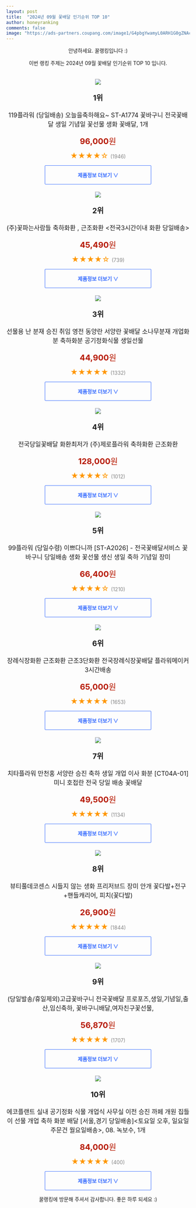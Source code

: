 ```yaml
---
layout: post
title:  "2024년 09월 꽃배달 인기순위 TOP 10"
author: honeyranking
comments: false
image: "https://ads-partners.coupang.com/image1/G4pbgYwamyL0ARH1G0gZNAcnFEgNH4sQSBCNDadmZq_COvbExkITwh7Bm0FAzKnLaTX2QKA2WQU6Uc-Y2MkkMbkla4D7kK958mGQ9lrFBNNzXs_UKLi9gdDdC4-JN0QhPuaRMB6l4eyiJ_flPCRDJVID1U922OXwUHCPC2Iqw2FUAOdTkm96oyHCeD33kCbfvI9vOV8EHFgUVbICIQqRh1f74MPyzXhquK3gSsT9yH1JYaUw1zeiTEp0nBExsr-DtiHJsmWo7ZxhPOPR58zXjwZf2qTrfQmUllM4KZh6CKZ2a0QoIEsQC3RpIBeacvlZ"
---
```

<p style="text-align: center;">안녕하세요. 꿀랭킹입니다 :)</p>
<p style="text-align: center;">이번 랭킹 주제는 2024년 09월 꽃배달 인기순위 TOP 10 입니다.</p><center><img src="https://ads-partners.coupang.com/image1/G4pbgYwamyL0ARH1G0gZNAcnFEgNH4sQSBCNDadmZq_COvbExkITwh7Bm0FAzKnLaTX2QKA2WQU6Uc-Y2MkkMbkla4D7kK958mGQ9lrFBNNzXs_UKLi9gdDdC4-JN0QhPuaRMB6l4eyiJ_flPCRDJVID1U922OXwUHCPC2Iqw2FUAOdTkm96oyHCeD33kCbfvI9vOV8EHFgUVbICIQqRh1f74MPyzXhquK3gSsT9yH1JYaUw1zeiTEp0nBExsr-DtiHJsmWo7ZxhPOPR58zXjwZf2qTrfQmUllM4KZh6CKZ2a0QoIEsQC3RpIBeacvlZ" style="margin-top:20px" /></center><p style="text-align: center; font-size: 20px"><b>1위</b></p><p style="text-align: center; font-size: 17px">119플라워 (당일배송) 오늘을축하해요~ ST-A1774 꽃바구니 전국꽃배달 생일 기념일 꽃선물 생화 꽃배달, 1개</p><p style="text-align: center;"><span style="color: #b61800; font-size: 22px;"><b>96,000</b>원</span></p><p style="text-align: center;"><span style="color: #ff9600; font-size: 20px;">★★★★☆ </span><span style="color: #878787;">(1946)</span></p><center><a href="https://link.coupang.com/re/AFFSDP?lptag=AF3899140&subid=honeyrank&pageKey=8156723802&itemId=23239820505&vendorItemId=90272256414&traceid=V0-153-4fcad2c116b0027f&clickBeacon=02a9cae0-70dd-11ef-a0dc-632edcd53d67%7E3&requestid=20240912170000633307212717&token=31850C%7CMIXED"><div style="font-size: 14px; display: inline-block; padding: 15px 90px; color: #346aff; border-radius: 2px; border: 1px solid #346aff; cursor: pointer;"><b>제품정보 더보기 &or;</b></div></a></center><center><img src="https://ads-partners.coupang.com/image1/1bhft4Lwp8o8n-Cv1U0fsjQEcBKaSRE1_dQGYa41lgYSX0c2bdPSIviVlSK-KaDzSd-PN3Dc6XVWgBTzTY0IBY3njMlqI9HraLXSl4gE737IcPus9E2J9Wkb0iWk8-DsLYa0EB1o5UrKdzQzkWLiZ2bWtINnNUKky7XgwCzGviV4UiKesTjgQvn_EDEwDxWfJ_HUh3Cyh4Zs6hZtegU7fQXj55l4obNcLRuMAWZlE9NOkocYB1Uscwmq4svn9r8dxFiKFhLXXRu4mrsl2sUz6gDJMNYg7f66oaJJd88lRkCkztFIXkJvYw8i" style="margin-top:20px" /></center><p style="text-align: center; font-size: 20px"><b>2위</b></p><p style="text-align: center; font-size: 17px">(주)꽃파는사람들 축하화환 , 근조화환 <전국3시간이내 화환 당일배송></p><p style="text-align: center;"><span style="color: #b61800; font-size: 22px;"><b>45,490</b>원</span></p><p style="text-align: center;"><span style="color: #ff9600; font-size: 20px;">★★★★☆ </span><span style="color: #878787;">(739)</span></p><center><a href="https://link.coupang.com/re/AFFSDP?lptag=AF3899140&subid=honeyrank&pageKey=6902278665&itemId=16605032221&vendorItemId=82687256148&traceid=V0-153-ed7829257de68910&requestid=20240912170000633307212717&token=31850C%7CMIXED"><div style="font-size: 14px; display: inline-block; padding: 15px 90px; color: #346aff; border-radius: 2px; border: 1px solid #346aff; cursor: pointer;"><b>제품정보 더보기 &or;</b></div></a></center><center><img src="https://ads-partners.coupang.com/image1/Itbio64Un9Il0uVXIoNzD_2BJbcAEMLP6I2EDp_2Yy1eOv2kzj-fygY2G1TkbBiqaiCBG_vKCpitQLixmfO5K6kOiBXsZf8HXaONdmsiL7wQqrS1EcjTh_Rzijay3y-dxl4g94e2Cyr_iVxoeDjvy0r3DAbdKr_h59OpFUTCBw9oJlcSssubHw5yh8SZUSk8Jo2wdU1OhNVMuR-0t_AGHLt0I9qF0VgalRScXHgkAwhl2lkRYviUupCY0Oy8xWISfZ87h-PSkZ5lDPrHLjw46JeHZ3CmPciHVWRDx8VLR6ajTcUFaxuy0F4=" style="margin-top:20px" /></center><p style="text-align: center; font-size: 20px"><b>3위</b></p><p style="text-align: center; font-size: 17px">선물용 난 분재 승진 취임 영전 동양란 서양란 꽃배달 소나무분재 개업화분 축하화분 공기정화식물 생일선물</p><p style="text-align: center;"><span style="color: #b61800; font-size: 22px;"><b>44,900</b>원</span></p><p style="text-align: center;"><span style="color: #ff9600; font-size: 20px;">★★★★★ </span><span style="color: #878787;">(1332)</span></p><center><a href="https://link.coupang.com/re/AFFSDP?lptag=AF3899140&subid=honeyrank&pageKey=98118016&itemId=301137017&vendorItemId=70125653860&traceid=V0-153-e92c8fe271ed5e30&requestid=20240912170000633307212717&token=31850C%7CMIXED"><div style="font-size: 14px; display: inline-block; padding: 15px 90px; color: #346aff; border-radius: 2px; border: 1px solid #346aff; cursor: pointer;"><b>제품정보 더보기 &or;</b></div></a></center><center><img src="https://ads-partners.coupang.com/image1/NASxNNDvG5tgH303NA7NUD1dCUd9Q-zrgudHUmEEjJ0f2g53I3pokGpYdSZOVj9kQndMSYPeBbscrKTCKVJ6sQUP8TEXOOEAILAAynX1WDxgbFhKInjcmmtkUPG-2Wwb_wd6IaOsrePAcKdUc_dcXIOnw9syNJBTnVXwHoI8POEQ3vOomVYzmgDzMmfhVd9Yn4YOg2w0jEyNgT1XUFKOsTpSX2fZy5lLm6i5hkd55MxSu_W5qUbT2tfoegcgVjvbjDHINaKW_TufvevklhIkhQzmOsEzeBcjThOtJE_zFwhOHGF4Od3BQrQ5QZREVZLt" style="margin-top:20px" /></center><p style="text-align: center; font-size: 20px"><b>4위</b></p><p style="text-align: center; font-size: 17px">전국당일꽃배달 화환최저가 (주)제로플라워 축하화환 근조화환</p><p style="text-align: center;"><span style="color: #b61800; font-size: 22px;"><b>128,000</b>원</span></p><p style="text-align: center;"><span style="color: #ff9600; font-size: 20px;">★★★★☆ </span><span style="color: #878787;">(1012)</span></p><center><a href="https://link.coupang.com/re/AFFSDP?lptag=AF3899140&subid=honeyrank&pageKey=7701807179&itemId=20622907478&vendorItemId=87697091574&traceid=V0-153-d35e11717833b196&clickBeacon=02a9f1f0-70dd-11ef-b684-6d7c64b24494%7E3&requestid=20240912170000633307212717&token=31850C%7CMIXED"><div style="font-size: 14px; display: inline-block; padding: 15px 90px; color: #346aff; border-radius: 2px; border: 1px solid #346aff; cursor: pointer;"><b>제품정보 더보기 &or;</b></div></a></center><center><img src="https://ads-partners.coupang.com/image1/4hgSS7PnvQ3JysJ74uxU8oHLV8YDDXsssfft7jvQMK0Tu46bXRHTjMebCzMz_jBFsYMQ2L_jZG2YvrQsP6zUFtzED1LLFjPa-vpxROOgPq3CntJj2RU24R8_70sPPI9Ka10mzjifEEEH4YauzqMLWMP_rjvME3dDIZDys1pI949UAoN6Rr7YlxibIAKRmdJLNVQY_YY3snoiocEsIVtK26XBXxMFd7eyORBctBuaIRbPYyvfFq4TUNC8QrMvoMACSFfMPjk3XAP3O8k-jwTUPf9NBP7OtHdD8zbg1nAQnM8Kv7_Cr7AYMHkB" style="margin-top:20px" /></center><p style="text-align: center; font-size: 20px"><b>5위</b></p><p style="text-align: center; font-size: 17px">99플라워 (당일수령) 이쁘다니까 [ST-A2026] - 전국꽃배달서비스 꽃바구니 당일배송 생화 꽃선물 생신 생일 축하 기념일 장미</p><p style="text-align: center;"><span style="color: #b61800; font-size: 22px;"><b>66,400</b>원</span></p><p style="text-align: center;"><span style="color: #ff9600; font-size: 20px;">★★★★☆ </span><span style="color: #878787;">(1210)</span></p><center><a href="https://link.coupang.com/re/AFFSDP?lptag=AF3899140&subid=honeyrank&pageKey=7600800944&itemId=20105846098&vendorItemId=87200811569&traceid=V0-153-a9de47c5889a352e&requestid=20240912170000633307212717&token=31850C%7CMIXED"><div style="font-size: 14px; display: inline-block; padding: 15px 90px; color: #346aff; border-radius: 2px; border: 1px solid #346aff; cursor: pointer;"><b>제품정보 더보기 &or;</b></div></a></center><center><img src="https://ads-partners.coupang.com/image1/m2gP0aNKqNsqHKswm5iIwhQyeoZDqJhd3X4vSBOQdP3cuIY14dQPuyD6HmSK4i5Hk6PEDpzn9ETn7RPd64qtRvdkVPXjGyLw7Ot3AQAgSA7EVXpqmSE8EJG7cpX0FjI7Ss-dNbDjvH0GOJOG6Pj9Ca4Upv3bZFfVm1OHl6EBR2Yxm9F_-wVIYmli1fs9xnuHz6NIujZktP6IbT-JjRL3Nd5OeFAJIkG61jchoUnxQU06BzvJPchn5O1NrBUni-bFeoqx0TIKaNG1z0V2-lvX08mdE3MTDrT1g0VIg49YpBSVqeCsezaGyCKpmJMVfsp3" style="margin-top:20px" /></center><p style="text-align: center; font-size: 20px"><b>6위</b></p><p style="text-align: center; font-size: 17px">장례식장화환 근조화환 근조3단화환 전국장례식장꽃배달 플라워메이커 3시간배송</p><p style="text-align: center;"><span style="color: #b61800; font-size: 22px;"><b>65,000</b>원</span></p><p style="text-align: center;"><span style="color: #ff9600; font-size: 20px;">★★★★★ </span><span style="color: #878787;">(1653)</span></p><center><a href="https://link.coupang.com/re/AFFSDP?lptag=AF3899140&subid=honeyrank&pageKey=7423536304&itemId=19263676401&vendorItemId=86658113124&traceid=V0-153-3342a4e801fa16b7&clickBeacon=02a9f1f0-70dd-11ef-8a68-cb8be7430012%7E3&requestid=20240912170000633307212717&token=31850C%7CMIXED"><div style="font-size: 14px; display: inline-block; padding: 15px 90px; color: #346aff; border-radius: 2px; border: 1px solid #346aff; cursor: pointer;"><b>제품정보 더보기 &or;</b></div></a></center><center><img src="https://ads-partners.coupang.com/image1/iD_rz47kwrgoKI4hiAELf5ExKHnBvIlybRdWegXANm4Q-6sQJNAzTexU2SZMd4VbHa2Glkf2Md_4kerGsY8dmGlvuCzJtwt86HDGxGi_M4eq9OvJ7XHX3Ib-22abIfh18UvoOoaEnk_-P8-SSZowE6QzffSGLzCvXtac-i2-0pkcT9JcL-HSO5KSV8LFCWPzel_DbAkCmasOphcRwsMPPS-2ermvzVH3f9KdJ9tfdYQGaKOydQCzPPAvCqMtpDe8aiAh1yzYMsi6jZ8NYeoX1KrFMrhSwltEZVqxMH6eW_zHhGqUSNJQzT0=" style="margin-top:20px" /></center><p style="text-align: center; font-size: 20px"><b>7위</b></p><p style="text-align: center; font-size: 17px">치타플라워 만천홍 서양란 승진 축하 생일 개업 이사 화분 [CT04A-01] 미니 호접란 전국 당일 배송 꽃배달</p><p style="text-align: center;"><span style="color: #b61800; font-size: 22px;"><b>49,500</b>원</span></p><p style="text-align: center;"><span style="color: #ff9600; font-size: 20px;">★★★★★ </span><span style="color: #878787;">(1134)</span></p><center><a href="https://link.coupang.com/re/AFFSDP?lptag=AF3899140&subid=honeyrank&pageKey=4657657885&itemId=5813407888&vendorItemId=73111839234&traceid=V0-153-1c77b3bf42b1d4ae&requestid=20240912170000633307212717&token=31850C%7CMIXED"><div style="font-size: 14px; display: inline-block; padding: 15px 90px; color: #346aff; border-radius: 2px; border: 1px solid #346aff; cursor: pointer;"><b>제품정보 더보기 &or;</b></div></a></center><center><img src="https://ads-partners.coupang.com/image1/6sZfewrah33K12EQ6odltL8DCqiOH7_O9JY1YL_0xz8N32-uMTKtw3_WvWDxHZ-zV53yUUqiDfD1lNu1Knk9NvMqKC5baGrxLC98MY2o9W7HUxL_vRGdBU_b3VRpF1_GFyscH9PcRgY12MXnzZe-53cbIdyfwKlDWTC12N-kuOKOitNTh7gXq44GBX77wdk7w15tz_Ch9451tK0m8W61wYkzQ-kBWxseKzmbVujWghmRH7XgqPknUAumV14StqXFR1DfwwsOncl9zu46IHAfSunli1Udv4eSOhKdY4FJhaw=" style="margin-top:20px" /></center><p style="text-align: center; font-size: 20px"><b>8위</b></p><p style="text-align: center; font-size: 17px">뷰티풀데코센스 시들지 않는 생화 프리저브드 장미 안개 꽃다발+전구+핸들캐리어, 피치(꽃다발)</p><p style="text-align: center;"><span style="color: #b61800; font-size: 22px;"><b>26,900</b>원</span></p><p style="text-align: center;"><span style="color: #ff9600; font-size: 20px;">★★★★★ </span><span style="color: #878787;">(1844)</span></p><center><a href="https://link.coupang.com/re/AFFSDP?lptag=AF3899140&subid=honeyrank&pageKey=7991312412&itemId=22213337497&vendorItemId=89259349554&traceid=V0-153-dd746875ff23e79c&clickBeacon=02a9f1f0-70dd-11ef-a3db-a7725192cfc4%7E3&requestid=20240912170000633307212717&token=31850C%7CMIXED"><div style="font-size: 14px; display: inline-block; padding: 15px 90px; color: #346aff; border-radius: 2px; border: 1px solid #346aff; cursor: pointer;"><b>제품정보 더보기 &or;</b></div></a></center><center><img src="https://ads-partners.coupang.com/image1/eYRpKvoP4rh762OBeS82O3RE2PEQMnVLrJsQacmmydxtUs0iZsk8E6eEL76LoSpak0SYeP8BoBXAoKogTPcGwHgf74JkBsrJ6z_UvwGy3N_JG07uH_tXaCAeMRmsbqbYqHnFLrfhSNaIgBPM70VA5hlqNjalux5ifC3GHZwLtDw7xvYqpEsvWrhKa2jaYpesB-87nYarZPE2n0idMvWQ-LOBZPGlfjD8TSdpg8-dYeS8QD6h2pFspUWy9Y5eZHXpnX5fmFnATXwxeKLqyes8wJU0t5hgnZ67qPPBtNgueTd11apWXHyqIoI68w==" style="margin-top:20px" /></center><p style="text-align: center; font-size: 20px"><b>9위</b></p><p style="text-align: center; font-size: 17px">(당일발송/휴일제외)고급꽃바구니 전국꽃배달 프로포즈,생일,기념일,출산,임신축하, 꽃바구니배달,여자친구꽃선물,</p><p style="text-align: center;"><span style="color: #b61800; font-size: 22px;"><b>56,870</b>원</span></p><p style="text-align: center;"><span style="color: #ff9600; font-size: 20px;">★★★★★ </span><span style="color: #878787;">(1707)</span></p><center><a href="https://link.coupang.com/re/AFFSDP?lptag=AF3899140&subid=honeyrank&pageKey=7650311213&itemId=20353791317&vendorItemId=71376575558&traceid=V0-153-6622f1e6c8127752&requestid=20240912170000633307212717&token=31850C%7CMIXED"><div style="font-size: 14px; display: inline-block; padding: 15px 90px; color: #346aff; border-radius: 2px; border: 1px solid #346aff; cursor: pointer;"><b>제품정보 더보기 &or;</b></div></a></center><center><img src="https://ads-partners.coupang.com/image1/0mggI8tc_CiMQmRT0tHsa5jDJOLHhJROHRcOqAuRoYA09eSvGMQN5xOXHxlIwDpwQRob0iGAjRgG-Ffn1VNSoIT76MdlgO28P3tIKXUWEx7Avl46CUGWmnAymP8RdzAtIaSQad-1_ACBnLDqDcWHmf5KMKvrGoeWO3yco0TlfI5vbSpUwzu5-t0Hsj_duO8vAi2a5VP41BkU6HBXafPwrpVeJGpfvWe-6Fws91Oujck1Ly5cFNsTB0E_Hf1f8PF77oAa3FKmie1Y6HwJBUzWgA28GKZYMYG-EQebmpPOE7P_sfZUNwj8zUrTZeGLNA==" style="margin-top:20px" /></center><p style="text-align: center; font-size: 20px"><b>10위</b></p><p style="text-align: center; font-size: 17px">에코플랜트 실내 공기정화 식물 개업식 사무실 이전 승진 까페 개원 집들이 선물 개업 축하 화분 배달 [서울,경기 당일배송]<토요일 오후, 일요일 주문건 월요일배송>, 08. 녹보수, 1개</p><p style="text-align: center;"><span style="color: #b61800; font-size: 22px;"><b>84,000</b>원</span></p><p style="text-align: center;"><span style="color: #ff9600; font-size: 20px;">★★★★★ </span><span style="color: #878787;">(400)</span></p><center><a href="https://link.coupang.com/re/AFFSDP?lptag=AF3899140&subid=honeyrank&pageKey=7337626663&itemId=18851976956&vendorItemId=5631136238&traceid=V0-153-1dd6619637b0c4ef&clickBeacon=02a9f1f0-70dd-11ef-836c-bb39248263d1%7E3&requestid=20240912170000633307212717&token=31850C%7CMIXED"><div style="font-size: 14px; display: inline-block; padding: 15px 90px; color: #346aff; border-radius: 2px; border: 1px solid #346aff; cursor: pointer;"><b>제품정보 더보기 &or;</b></div></a></center><p style="text-align: center;">꿀랭킹에 방문해 주셔서 감사합니다. 좋은 하루 되세요 :)</p>